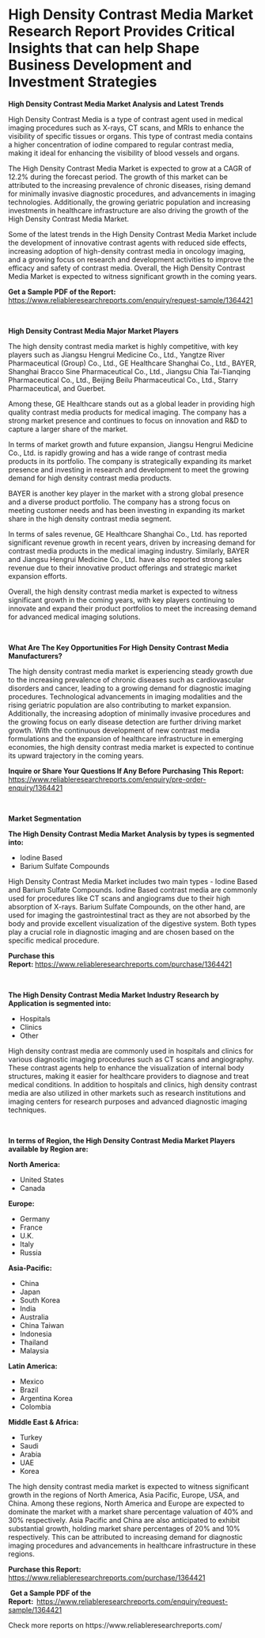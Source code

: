 <p><h1>High Density Contrast Media Market Research Report Provides Critical Insights that can help Shape Business Development and Investment Strategies</h1></p><p><strong>High Density Contrast Media Market Analysis and Latest Trends</strong></p>
<p><p>High Density Contrast Media is a type of contrast agent used in medical imaging procedures such as X-rays, CT scans, and MRIs to enhance the visibility of specific tissues or organs. This type of contrast media contains a higher concentration of iodine compared to regular contrast media, making it ideal for enhancing the visibility of blood vessels and organs.</p><p>The High Density Contrast Media Market is expected to grow at a CAGR of 12.2% during the forecast period. The growth of this market can be attributed to the increasing prevalence of chronic diseases, rising demand for minimally invasive diagnostic procedures, and advancements in imaging technologies. Additionally, the growing geriatric population and increasing investments in healthcare infrastructure are also driving the growth of the High Density Contrast Media Market.</p><p>Some of the latest trends in the High Density Contrast Media Market include the development of innovative contrast agents with reduced side effects, increasing adoption of high-density contrast media in oncology imaging, and a growing focus on research and development activities to improve the efficacy and safety of contrast media. Overall, the High Density Contrast Media Market is expected to witness significant growth in the coming years.</p></p>
<p><strong>Get a Sample PDF of the Report:&nbsp;</strong> <a href="https://www.reliableresearchreports.com/enquiry/request-sample/1364421">https://www.reliableresearchreports.com/enquiry/request-sample/1364421</a></p>
<p>&nbsp;</p>
<p><strong>High Density Contrast Media Major Market Players</strong></p>
<p><p>The high density contrast media market is highly competitive, with key players such as Jiangsu Hengrui Medicine Co., Ltd., Yangtze River Pharmaceutical (Group) Co., Ltd., GE Healthcare Shanghai Co., Ltd., BAYER, Shanghai Bracco Sine Pharmaceutical Co., Ltd., Jiangsu Chia Tai-Tianqing Pharmaceutical Co., Ltd., Beijing Beilu Pharmaceutical Co., Ltd., Starry Pharmaceutical, and Guerbet.</p><p>Among these, GE Healthcare stands out as a global leader in providing high quality contrast media products for medical imaging. The company has a strong market presence and continues to focus on innovation and R&D to capture a larger share of the market.</p><p>In terms of market growth and future expansion, Jiangsu Hengrui Medicine Co., Ltd. is rapidly growing and has a wide range of contrast media products in its portfolio. The company is strategically expanding its market presence and investing in research and development to meet the growing demand for high density contrast media products.</p><p>BAYER is another key player in the market with a strong global presence and a diverse product portfolio. The company has a strong focus on meeting customer needs and has been investing in expanding its market share in the high density contrast media segment.</p><p>In terms of sales revenue, GE Healthcare Shanghai Co., Ltd. has reported significant revenue growth in recent years, driven by increasing demand for contrast media products in the medical imaging industry. Similarly, BAYER and Jiangsu Hengrui Medicine Co., Ltd. have also reported strong sales revenue due to their innovative product offerings and strategic market expansion efforts. </p><p>Overall, the high density contrast media market is expected to witness significant growth in the coming years, with key players continuing to innovate and expand their product portfolios to meet the increasing demand for advanced medical imaging solutions.</p></p>
<p>&nbsp;</p>
<p><strong>What Are The Key Opportunities For High Density Contrast Media Manufacturers?</strong></p>
<p><p>The high density contrast media market is experiencing steady growth due to the increasing prevalence of chronic diseases such as cardiovascular disorders and cancer, leading to a growing demand for diagnostic imaging procedures. Technological advancements in imaging modalities and the rising geriatric population are also contributing to market expansion. Additionally, the increasing adoption of minimally invasive procedures and the growing focus on early disease detection are further driving market growth. With the continuous development of new contrast media formulations and the expansion of healthcare infrastructure in emerging economies, the high density contrast media market is expected to continue its upward trajectory in the coming years.</p></p>
<p><strong>Inquire or Share Your Questions If Any Before Purchasing This Report:</strong> <a href="https://www.reliableresearchreports.com/enquiry/pre-order-enquiry/1364421">https://www.reliableresearchreports.com/enquiry/pre-order-enquiry/1364421</a></p>
<p>&nbsp;</p>
<p><strong>Market Segmentation</strong></p>
<p><strong>The High Density Contrast Media Market Analysis by types is segmented into:</strong></p>
<p><ul><li>Iodine Based</li><li>Barium Sulfate Compounds</li></ul></p>
<p><p>High Density Contrast Media Market includes two main types - Iodine Based and Barium Sulfate Compounds. Iodine Based contrast media are commonly used for procedures like CT scans and angiograms due to their high absorption of X-rays. Barium Sulfate Compounds, on the other hand, are used for imaging the gastrointestinal tract as they are not absorbed by the body and provide excellent visualization of the digestive system. Both types play a crucial role in diagnostic imaging and are chosen based on the specific medical procedure.</p></p>
<p><strong>Purchase this Report:&nbsp;</strong><a href="https://www.reliableresearchreports.com/purchase/1364421">https://www.reliableresearchreports.com/purchase/1364421</a></p>
<p>&nbsp;</p>
<p><strong>The High Density Contrast Media Market Industry Research by Application is segmented into:</strong></p>
<p><ul><li>Hospitals</li><li>Clinics</li><li>Other</li></ul></p>
<p><p>High density contrast media are commonly used in hospitals and clinics for various diagnostic imaging procedures such as CT scans and angiography. These contrast agents help to enhance the visualization of internal body structures, making it easier for healthcare providers to diagnose and treat medical conditions. In addition to hospitals and clinics, high density contrast media are also utilized in other markets such as research institutions and imaging centers for research purposes and advanced diagnostic imaging techniques.</p></p>
<p>&nbsp;</p>
<p><strong>In terms of Region, the High Density Contrast Media Market Players available by Region are:</strong></p>
<p>
    <p> <strong> North America: </strong>
        <ul>
            <li>United States</li>
            <li>Canada</li>
        </ul>
        </p> 
    <p> <strong> Europe: </strong>
        <ul>
            <li>Germany</li>
            <li>France</li>
            <li>U.K.</li>
            <li>Italy</li>
            <li>Russia</li>
        </ul>
        </p> 
    <p> <strong> Asia-Pacific: </strong>
        <ul>
            <li>China</li>
            <li>Japan</li>
            <li>South Korea</li>
            <li>India</li>
            <li>Australia</li>
            <li>China Taiwan</li>
            <li>Indonesia</li>
            <li>Thailand</li>
            <li>Malaysia</li>
        </ul>
        </p> 
    <p> <strong> Latin America: </strong>
        <ul>
            <li>Mexico</li>
            <li>Brazil</li>
            <li>Argentina Korea</li>
            <li>Colombia</li>
        </ul>
        </p> 
    <p> <strong> Middle East & Africa: </strong>
        <ul>
            <li>Turkey</li>
            <li>Saudi</li>
            <li>Arabia</li>
            <li>UAE</li>
            <li>Korea</li>
        </ul>
    </p>
    </p>
<p><p>The high density contrast media market is expected to witness significant growth in the regions of North America, Asia Pacific, Europe, USA, and China. Among these regions, North America and Europe are expected to dominate the market with a market share percentage valuation of 40% and 30% respectively. Asia Pacific and China are also anticipated to exhibit substantial growth, holding market share percentages of 20% and 10% respectively. This can be attributed to increasing demand for diagnostic imaging procedures and advancements in healthcare infrastructure in these regions.</p></p>
<p><strong>Purchase this Report: </strong><a href="https://www.reliableresearchreports.com/purchase/1364421">https://www.reliableresearchreports.com/purchase/1364421</a></p>
<p>&nbsp;<strong>Get a Sample PDF of the Report:&nbsp;&nbsp;</strong><a href="https://www.reliableresearchreports.com/enquiry/request-sample/1364421">https://www.reliableresearchreports.com/enquiry/request-sample/1364421</a></p>
<p><strong></strong></p>
<p>Check more reports on https://www.reliableresearchreports.com/</p>